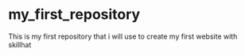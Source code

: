 # my_first_repository
This is my first repository that i will use to create my first website with skillhat
